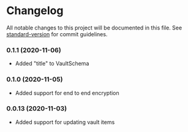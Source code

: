 # Changelog

All notable changes to this project will be documented in this file. See [standard-version](https://github.com/conventional-changelog/standard-version) for commit guidelines.

### 0.1.1 (2020-11-06)

* Added "title" to VaultSchema

### 0.1.0 (2020-11-05)

* Added support for end to end encryption

### 0.0.13 (2020-11-03)

* Added support for updating vault items